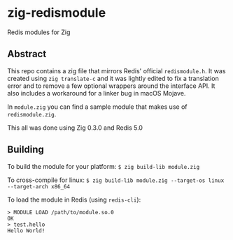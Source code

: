 # zig-redismodule
Redis modules for Zig 


## Abstract
This repo contains a zig file that mirrors Redis' official `redismodule.h`.
It was created using `zig translate-c` and it was lightly edited to fix a translation error and to remove a few optional wrappers around the interface API.
It also includes a workaround for a linker bug in macOS Mojave.

In `module.zig` you can find a sample module that makes use of `redismodule.zig`.

This all was done using Zig 0.3.0 and Redis 5.0

## Building 

To build the module for your platform:
`$ zig build-lib module.zig`

To cross-compile for linux:
`$ zig build-lib module.zig --target-os linux --target-arch x86_64`

To load the module in Redis (using `redis-cli`):
```
> MODULE LOAD /path/to/module.so.0
OK
> test.hello
Hello World!
```
